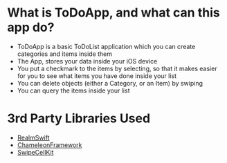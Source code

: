 

# What is ToDoApp, and what can this app do?

- ToDoApp is a basic ToDoList application which you can create categories and items inside them
- The App, stores your data inside your iOS device
- You put a checkmark to the items by selecting, so that it makes easier for you to see what items you have done inside your list
- You can delete objects (either a Category, or an Item) by swiping
- You can query the items inside your list



# 3rd Party Libraries Used

- [RealmSwift](https://cocoapods.org/pods/RealmSwift)
- [ChameleonFramework](https://cocoapods.org/pods/ChameleonFramework)
- [SwipeCellKit](https://cocoapods.org/pods/SwipeCellKit)
